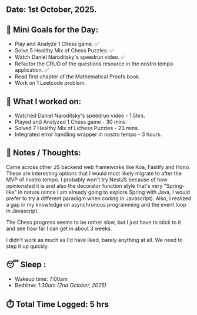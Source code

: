 ## Date: 1st October, 2025.

## 🎯 Mini Goals for the Day:
- Play and Analyze 1 Chess game. ✅
- Solve 5 Healthy Mix of Chess Puzzles. ✅
- Watch Daniel Naroditsky's speedrun video. ✅
- Refactor the CRUD of the questions resource in the nostro tempo application. ✅
- Read first chapter of the Mathematical Proofs book.
- Work on 1 Leetcode problem.
## 📖 What I worked on:
- Watched Daniel Naroditsky's speedrun video - 1.5hrs.
- Played and Analyzed 1 Chess game - 30 mins.
- Solved 7 Healthy Mix of Lichess Puzzles - 23 mins.
- Integrated error handling wrapper in nostro tempo - 3 hours.
## 📝 Notes / Thoughts:
Came across other JS backend web frameworks like Koa, Fastify and Hono. These are interesting options that I would most likely migrate to after the MVP of nostro tempo. I probably won't try NestJS because of how opinionated it is and also the decorator function style that's very "Spring-like" in nature (since I am already going to explore Spring with Java, I would prefer to try a different paradigm when coding in Javascript). Also, I realized a gap in my knowledge on asynchronous programming and the event loop in Javascript.

The Chess progress seems to be rather slow, but I just have to stick to it and see how far I can get in about 3 weeks.

I didn't work as much as I'd have liked, barely anything at all. We need to step it up quickly.
## 😴 Sleep :
- Wakeup time: 7:00am
- Bedtime: _1:30am (2nd October, 2025)_
## ⏱️ Total Time Logged:  5 hrs